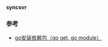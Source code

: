 #### syncsvr


### 参考
- [go安装依赖包（go get, go module）](https://blog.csdn.net/weixin_41519463/article/details/103501485)
